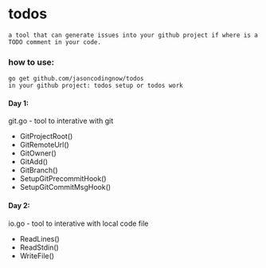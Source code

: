 # todos

    a tool that can generate issues into your github project if where is a TODO comment in your code.

### how to use:
    go get github.com/jasoncodingnow/todos
    in your github project: todos setup or todos work

#### Day 1:

git.go - tool to interative with git

  * GitProjectRoot()
  * GitRemoteUrl()
  * GitOwner()
  * GitAdd()
  * GitBranch()
  * SetupGitPrecommitHook()
  * SetupGitCommitMsgHook()

#### Day 2:

io.go - tool to interative with local code file

  * ReadLines()
  * ReadStdin()
  * WriteFile()
